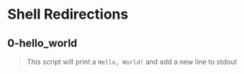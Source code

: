 # Shell Redirections 

## 0-hello_world 
> This script will print a `Hello, World!` and add a new line to stdout

